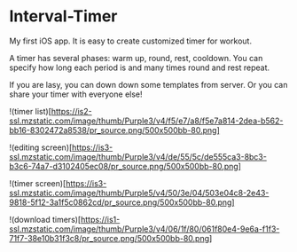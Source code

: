 Interval-Timer
==============

My first iOS app. It is easy to create customized timer for workout. 

A timer has several phases: warm up, round, rest, cooldown. You can specify how long each period is and many times round and rest repeat.

If you are lasy, you can down down some templates from server. Or you can share your timer with everyone else!

!(timer list)[https://is2-ssl.mzstatic.com/image/thumb/Purple3/v4/f5/e7/a8/f5e7a814-2dea-b562-bb16-8302472a8538/pr_source.png/500x500bb-80.png]

!(editing screen)[https://is3-ssl.mzstatic.com/image/thumb/Purple3/v4/de/55/5c/de555ca3-8bc3-b3c6-74a7-d3102405ec08/pr_source.png/500x500bb-80.png]

!(timer screen)[https://is3-ssl.mzstatic.com/image/thumb/Purple5/v4/50/3e/04/503e04c8-2e43-9818-5f12-3a1f5c0862cd/pr_source.png/500x500bb-80.png]

!(download timers)[https://is1-ssl.mzstatic.com/image/thumb/Purple3/v4/06/1f/80/061f80e4-9e6a-f1f3-71f7-38e10b31f3c8/pr_source.png/500x500bb-80.png]

